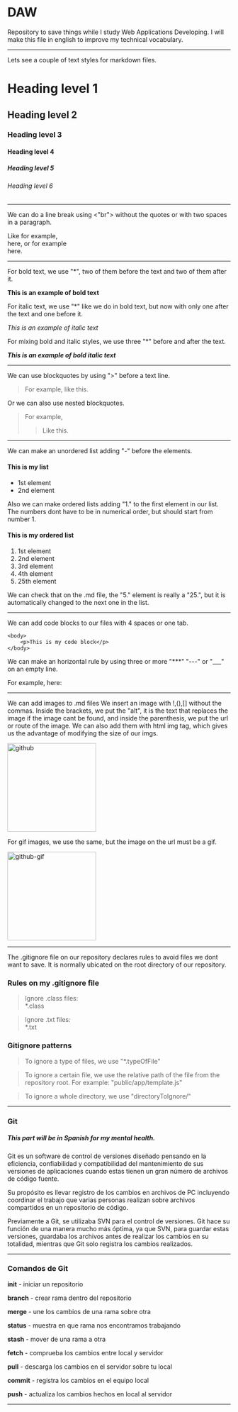 # DAW
Repository to save things while I study Web Applications Developing. I will make this file in english to improve my technical vocabulary.

---

Lets see a couple of text styles for markdown files.

# Heading level 1
## Heading level 2
### Heading level 3
#### Heading level 4
##### Heading level 5
###### Heading level 6

---

We can do a line break using <"br"> without the quotes or with two spaces in a paragraph.

Like for example, <br> here, or for example  
here.

---

For bold text, we use "*", two of them before the text and two of them after it.

**This is an example of bold text**

For italic text, we use "*" like we do in bold text, but now with only one after the text and one before it.

*This is an example of italic text*

For mixing bold and italic styles, we use three "*" before and after the text.

***This is an example of bold italic text***

---

We can use blockquotes by using ">" before a text line.

> For example, like this.

Or we can also use nested blockquotes.

>For example,
>>Like this.

---

We can make an unordered list adding "-" before the elements.

#### This is my list
- 1st element
- 2nd element

Also we can make ordered lists adding "1." to the first element in our list. The numbers dont have to be in numerical order, but should start from number 1.

#### This is my ordered list

1. 1st element
2. 2nd element
3. 3rd element
4. 4th element
25. 25th element

We can check that on the .md file, the "5." element is really a "25.", but it is automatically changed to the next one in the list.

---

We can add code blocks to our files with 4 spaces or one tab.

    <body>
        <p>This is my code block</p>
    </body>

We can make an horizontal rule by using three or more "***" "---" or "___" on an empty line.

For example, here:
___

We can add images to .md files
We insert an image with !,(),[] without the commas. Inside the brackets, we put the "alt", it is the text that replaces the image if the image cant be found, and inside the parenthesis, we put the url or route of the image. We can also add them with html img tag, which gives us the advantage of modifying the size of our imgs.

<img src="https://github.githubassets.com/images/modules/logos_page/GitHub-Mark.png" alt="github" height="200px">

For gif images, we use the same, but the image on the url must be a gif.

<img src="https://media3.giphy.com/media/du3J3cXyzhj75IOgvA/giphy.gif?cid=ecf05e472xzyy4v4vcs8o20vnkzcusw43jdmgmetce95yejc&rid=giphy.gif&ct=g" alt="github-gif" height="200px">


---

The .gitignore file on our repository declares rules to avoid files we dont want to save. It is normally ubicated on the root directory of our repository.

### Rules on my .gitignore file

> Ignore .class files:<br>
> *.class

> Ignore .txt files:<br>
> *.txt

### Gitignore patterns

> To ignore a type of files, we use "*.typeOfFile"

> To ignore a certain file, we use the relative path of the file from the repository root. For example: "public/app/template.js"

> To ignore a whole directory, we use "directoryToIgnore/"

---

### Git
##### This part will be in Spanish for my mental health.

Git es un software de control de versiones diseñado pensando en la eficiencia, confiabilidad y compatibilidad del mantenimiento de sus versiones de aplicaciones cuando estas tienen un gran número de archivos de código fuente.

Su propósito es llevar registro de los cambios en archivos de PC incluyendo coordinar el trabajo que varias personas realizan sobre archivos compartidos en un repositorio de código.

Previamente a Git, se utilizaba SVN para el control de versiones. Git hace su función de una manera mucho más óptima, ya que SVN, para guardar estas versiones, guardaba los archivos antes de realizar los cambios en su totalidad, mientras que Git solo registra los cambios realizados.

---

### Comandos de Git

**init** - iniciar un repositorio

**branch** - crear rama dentro del repositorio

**merge** - une los cambios de una rama sobre otra

**status** - muestra en que rama nos encontramos trabajando

**stash** - mover de una rama a otra



**fetch** - comprueba los cambios entre local y servidor

**pull** - descarga los cambios en el servidor sobre tu local

**commit** - registra los cambios en el equipo local

**push** - actualiza los cambios hechos en local al servidor

---
